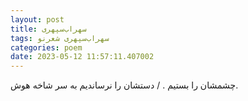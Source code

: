 ```yaml
---
layout: post
title: سهراب‌سپهری
tags: سهراب‌سپهری شعر‌نو
categories: poem
date: 2023-05-12 11:57:11.407002
---
```


چشمشان را بستیم . / دستشان را نرساندیم به سر شاخه هوش.